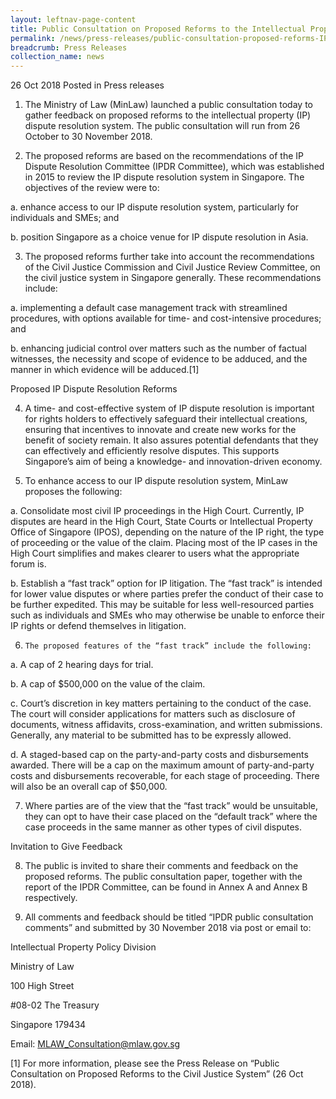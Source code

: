 ```yaml
---
layout: leftnav-page-content
title: Public Consultation on Proposed Reforms to the Intellectual Property Dispute Resolution System
permalink: /news/press-releases/public-consultation-proposed-reforms-IP-dispute-resolution-system
breadcrumb: Press Releases
collection_name: news
---
```

26 Oct 2018 Posted in Press releases

1.    The Ministry of Law (MinLaw) launched a public consultation today to gather feedback on proposed reforms to the intellectual property (IP) dispute resolution system. The public consultation will run from 26 October to 30 November 2018.

 

2.    The proposed reforms are based on the recommendations of the IP Dispute Resolution Committee (IPDR Committee), which was established in 2015 to review the IP dispute resolution system in Singapore. The objectives of the review were to:

 

a.    enhance access to our IP dispute resolution system, particularly for individuals and SMEs; and

b.    position Singapore as a choice venue for IP dispute resolution in Asia.

 

3.    The proposed reforms further take into account the recommendations of the Civil Justice Commission and Civil Justice Review Committee, on the civil justice system in Singapore generally. These recommendations include:

 

a.    implementing a default case management track with streamlined procedures, with options available for time- and cost-intensive procedures; and

b.    enhancing judicial control over matters such as the number of factual witnesses, the necessity and scope of evidence to be adduced, and the manner in which evidence will be adduced.[1]

 

Proposed IP Dispute Resolution Reforms

 

4.    A time- and cost-effective system of IP dispute resolution is important for rights holders to effectively safeguard their intellectual creations, ensuring that incentives to innovate and create new works for the benefit of society remain. It also assures potential defendants that they can effectively and efficiently resolve disputes. This supports Singapore’s aim of being a knowledge- and innovation-driven economy.

 

5.    To enhance access to our IP dispute resolution system, MinLaw proposes the following:

 

a.    Consolidate most civil IP proceedings in the High Court. Currently, IP disputes are heard in the High Court, State Courts or Intellectual Property Office of Singapore (IPOS), depending on the nature of the IP right, the type of proceeding or the value of the claim. Placing most of the IP cases in the High Court simplifies and makes clearer to users what the appropriate forum is.

 

b.    Establish a “fast track” option for IP litigation. The “fast track” is intended for lower value disputes or where parties prefer the conduct of their case to be further expedited. This may be suitable for less well-resourced parties such as individuals and SMEs who may otherwise be unable to enforce their IP rights or defend themselves in litigation.

 

6.     The proposed features of the “fast track” include the following:

 

a.    A cap of 2 hearing days for trial.

b.    A cap of $500,000 on the value of the claim.

c.    Court’s discretion in key matters pertaining to the conduct of the case. The court will consider applications for matters such as disclosure of documents, witness affidavits, cross-examination, and written submissions. Generally, any material to be submitted has to be expressly allowed.

d.    A staged-based cap on the party-and-party costs and disbursements awarded. There will be a cap on the maximum amount of party-and-party costs and disbursements recoverable, for each stage of proceeding. There will also be an overall cap of $50,000.

 

7.    Where parties are of the view that the “fast track” would be unsuitable, they can opt to have their case placed on the “default track” where the case proceeds in the same manner as other types of civil disputes.

 

Invitation to Give Feedback

 

8.    The public is invited to share their comments and feedback on the proposed reforms. The public consultation paper, together with the report of the IPDR Committee, can be found in Annex A and Annex B respectively.

 

9.    All comments and feedback should be titled “IPDR public consultation comments” and submitted by 30 November 2018 via post or email to:

 

Intellectual Property Policy Division

Ministry of Law

100 High Street

#08-02 The Treasury

Singapore 179434

Email: MLAW_Consultation@mlaw.gov.sg

 

 

 

[1] For more information, please see the Press Release on “Public Consultation on Proposed Reforms to the Civil Justice System” (26 Oct 2018).
